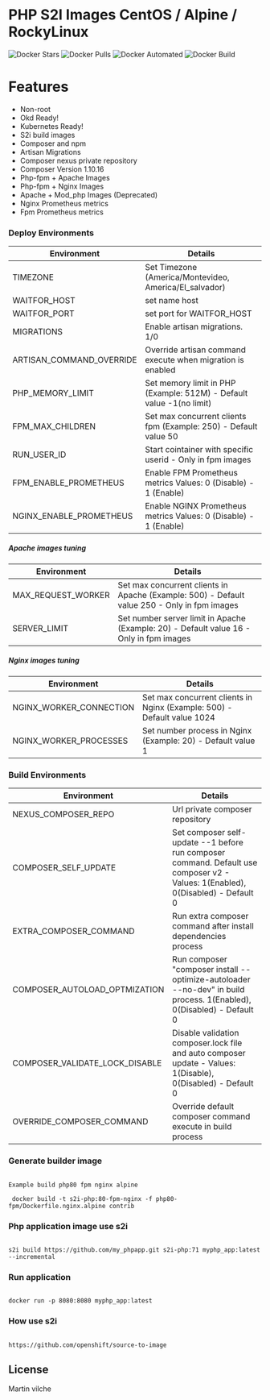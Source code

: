# PHP S2I Images CentOS  / Alpine / RockyLinux

![Docker Stars](https://img.shields.io/docker/stars/mvilche/php-s2i.svg)
![Docker Pulls](https://img.shields.io/docker/pulls/mvilche/php-s2i.svg)
![Docker Automated](https://img.shields.io/docker/cloud/automated/mvilche/php-s2i)
![Docker Build](https://img.shields.io/docker/cloud/build/mvilche/php-s2i)


# Features

- Non-root
- Okd Ready!
- Kubernetes Ready!
- S2i build images
- Composer and npm
- Artisan Migrations
- Composer nexus private repository
- Composer Version 1.10.16
- Php-fpm + Apache Images
- Php-fpm + Nginx Images
- Apache + Mod_php Images (Deprecated)
- Nginx Prometheus metrics
- Fpm Prometheus metrics


### Deploy Environments



| Environment | Details |
| ------ | ------ |
| TIMEZONE | Set Timezone (America/Montevideo, America/El_salvador) |
| WAITFOR_HOST | set name host |
| WAITFOR_PORT | set port for WAITFOR_HOST |
| MIGRATIONS | Enable artisan migrations. 1/0 |
| ARTISAN_COMMAND_OVERRIDE | Override artisan command execute when migration is enabled |
| PHP_MEMORY_LIMIT | Set memory limit in PHP (Example: 512M) - Default value -1(no limit) |
| FPM_MAX_CHILDREN | Set max concurrent clients fpm (Example: 250) - Default value 50 |
| RUN_USER_ID | Start cointainer with specific userid - Only in fpm images |
| FPM_ENABLE_PROMETHEUS | Enable FPM Prometheus metrics  Values: 0 (Disable) - 1 (Enable) |
| NGINX_ENABLE_PROMETHEUS | Enable NGINX Prometheus metrics  Values: 0 (Disable) - 1 (Enable) |


##### Apache images tuning
| Environment | Details |
| ------ | ------ |
| MAX_REQUEST_WORKER | Set max concurrent clients in Apache (Example: 500) - Default value 250 - Only in fpm images |
| SERVER_LIMIT | Set number server limit in Apache (Example: 20) - Default value 16 - Only in fpm images |

##### Nginx images tuning
| Environment | Details |
| ------ | ------ |
| NGINX_WORKER_CONNECTION | Set max concurrent clients in Nginx (Example: 500) - Default value 1024  |
| NGINX_WORKER_PROCESSES | Set number process in Nginx (Example: 20) - Default value 1  |


### Build Environments 

| Environment | Details |
| ------ | ------ |
| NEXUS_COMPOSER_REPO | Url private composer repository |
| COMPOSER_SELF_UPDATE | Set composer self-update --1 before run composer command. Default use composer v2 - Values: 1(Enabled), 0(Disabled) - Default 0 |
| EXTRA_COMPOSER_COMMAND | Run extra composer command after install dependencies process |
| COMPOSER_AUTOLOAD_OPTMIZATION | Run composer "composer install --optimize-autoloader --no-dev" in build process. 1(Enabled), 0(Disabled) - Default 0 |
| COMPOSER_VALIDATE_LOCK_DISABLE | Disable validation composer.lock file and auto composer update - Values: 1(Disable), 0(Disabled) - Default 0 |
| OVERRIDE_COMPOSER_COMMAND | Override default composer command execute in build process |




### Generate builder image

```console

Example build php80 fpm nginx alpine

 docker build -t s2i-php:80-fpm-nginx -f php80-fpm/Dockerfile.nginx.alpine contrib

```

### Php application image use s2i

```console

s2i build https://github.com/my_phpapp.git s2i-php:71 myphp_app:latest --incremental

```


### Run application

```console

docker run -p 8080:8080 myphp_app:latest

```

### How use s2i

```console

https://github.com/openshift/source-to-image

```

License
----

Martin vilche
